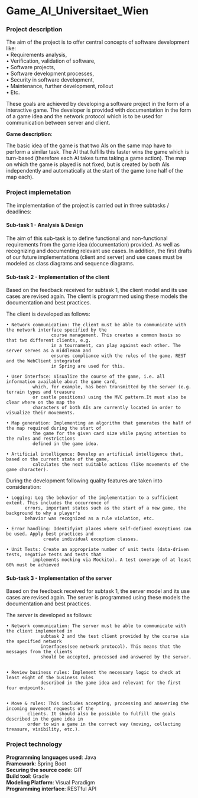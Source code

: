 # Game_AI_Universitaet_Wien


### Project description


The aim of the project is to offer central concepts of software development like:<br/>
• Requirements analysis,<br/>
• Verification, validation of software,<br/>
• Software projects,<br/>
• Software development processes,<br/>
• Security in software development,<br/>
• Maintenance, further development, rollout<br/>
• Etc.<br/>


These goals are achieved by developing a software project in the form of a interactive game. The developer is provided with documentation in the form of 
a game idea and the network protocol which is to be used for communication between server and client.


**Game description**:

The basic idea of the game is that two AIs on the same map have to perform a similar task. The AI that fulfills this faster wins the game which
is turn-based (therefore each AI takes turns taking a game action). The map on which the game is played is not fixed, but is created by both AIs
independently and automatically at the start of the game (one half of the map each).


### Project implemetation


The implementation of the project is carried out in three subtasks / deadlines:

#### Sub-task 1 - Analysis & Design 


The aim of this sub-task is to define functional and non-functional requirements 
from the game idea (documentation) provided. As well as recognizing and documenting relevant use cases. In addition, 
the first drafts of our future implementations (client and server) and use cases must be modeled as class diagrams and sequence diagrams.


#### Sub-task 2 - Implementation of the client 


Based on the feedback received for subtask 1, the client model and its use cases are revised again. 
The client is programmed using these models the documentation  and best practices.

The client is developed as follows:

	• Network communication: The client must be able to communicate with the network interface specified by the
			         course management. This creates a common basis so that two different clients, e.g.
			         in a tournament, can play against each other. The server serves as a middleman and
			         ensures compliance with the rules of the game. REST and the WebClient integrated
			         in Spring are used for this.

	• User interface: Visualize the course of the game, i.e. all information available about the game card, 
			  which, for example, has been transmitted by the server (e.g. terrain types and treasure
			  or castle positions) using the MVC pattern.It must also be clear where on the map the 
			  characters of both AIs are currently located in order to visualize their movements.

	• Map generation: Implementing an algorithm that generates the half of the map required during the start of
			  the game for the given card size while paying attention to the rules and restrictions
			  defined in the game idea.

	• Artificial intelligence: Develop an artificial intelligence that, based on the current state of the game,
			  calculates the next suitable actions (like movements of the game character).



During the development following quality features are taken into consideration:

	• Logging: Log the behavior of the implementation to a sufficient extent. This includes the occurrence of
		   errors, important states such as the start of a new game, the background to why a player's
		   behavior was recognized as a rule violation, etc.

	• Error handling: Identifyint places where self-defined exceptions can be used. Apply best practices and
		          create individual exception classes.

	• Unit Tests: Create an appropriate number of unit tests (data-driven tests, negative tests and tests that
 		      implements mocking via Mockito). A test coverage of at least 60% must be achieved


#### Sub-task 3 - Implementation of the server 


Based on the feedback received for subtask 1, the server model and its use cases are revised again. 
The server is programmed using these models the documentation and best practices.

The server is developed as follows:

	• Network communication: The server must be able to communicate with the client implemented in 
				 subtask 2 and the test client provided by the course via the specified network
				 interfaces(see network protocol). This means that the messages from the clients 
				 should be accepted, processed and answered by the server. 


	• Review business rules: Implement the necessary logic to check at least eight of the business rules 
				 described in the game idea and relevant for the first four endpoints.


	• Move & rules: This includes accepting, processing and answering the incoming movement requests of the
			clients. It should also be possible to fulfill the goals described in the game idea in 
			order to win a game in the correct way (moving, collecting treasure, visibility, etc.).



### Project technology


**Programming languages used**: Java <br/>
**Framework**: Spring Boot <br/>
**Securing the source code**: GIT  <br/>
**Build tool**: Gradle  <br/>
**Modeling Platform**: Visual Paradigm <br/>
**Programming interface**: RESTful API <br/>
